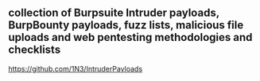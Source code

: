 ## collection of Burpsuite Intruder payloads, BurpBounty payloads, fuzz lists, malicious file uploads and web pentesting methodologies and checklists
https://github.com/1N3/IntruderPayloads





